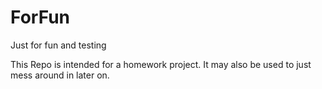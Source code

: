# ForFun
Just for fun and testing

This Repo is intended for a homework project.
It may also be used to just mess around in later on.
